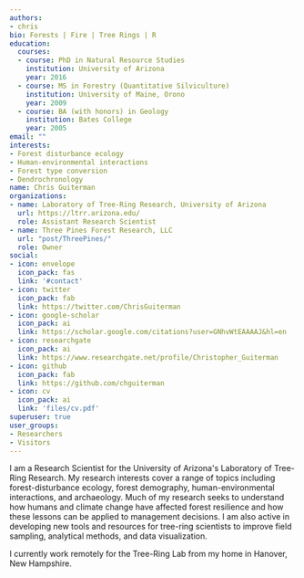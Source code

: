 ```yaml
---
authors:
- chris
bio: Forests | Fire | Tree Rings | R
education:
  courses:
  - course: PhD in Natural Resource Studies
    institution: University of Arizona
    year: 2016
  - course: MS in Forestry (Quantitative Silviculture)
    institution: University of Maine, Orono
    year: 2009
  - course: BA (with honors) in Geology
    institution: Bates College
    year: 2005
email: ""
interests:
- Forest disturbance ecology
- Human-environmental interactions
- Forest type conversion
- Dendrochronology
name: Chris Guiterman
organizations:
- name: Laboratory of Tree-Ring Research, University of Arizona
  url: https://ltrr.arizona.edu/
  role: Assistant Research Scientist
- name: Three Pines Forest Research, LLC
  url: "post/ThreePines/"
  role: Owner
social:
- icon: envelope
  icon_pack: fas
  link: '#contact'
- icon: twitter
  icon_pack: fab
  link: https://twitter.com/ChrisGuiterman
- icon: google-scholar
  icon_pack: ai
  link: https://scholar.google.com/citations?user=GNhvWtEAAAAJ&hl=en
- icon: researchgate
  icon_pack: ai
  link: https://www.researchgate.net/profile/Christopher_Guiterman
- icon: github
  icon_pack: fab
  link: https://github.com/chguiterman
- icon: cv
  icon_pack: ai
  link: 'files/cv.pdf'
superuser: true
user_groups:
- Researchers
- Visitors
---
```

I am a Research Scientist for the University of Arizona's Laboratory of Tree-Ring Research. My research interests cover a range of topics including forest-disturbance ecology, forest demography, human-environmental interactions, and archaeology. Much of my research seeks to understand how humans and climate change have affected forest resilience and how these lessons can be applied to management decisions. I am also active in developing new tools and resources for tree-ring scientists to improve field sampling, analytical methods, and data visualization. 

I currently work remotely for the Tree-Ring Lab from my home in Hanover, New Hampshire.